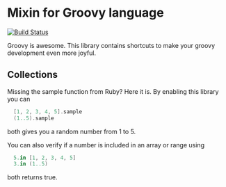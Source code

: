 # Mixin for Groovy language

[![Build Status](https://travis-ci.org/hex0cter/groovy-mixin.svg?branch=master)](https://travis-ci.org/hex0cter/groovy-mixin)


Groovy is awesome. This library contains shortcuts to make your groovy development even more joyful.

## Collections

Missing the sample function from Ruby? Here it is. By enabling this library you can


```groovy
  [1, 2, 3, 4, 5].sample
  (1..5).sample
```

both gives you a random number from 1 to 5.

You can also verify if a number is included in an array or range using

```groovy
  5.in [1, 2, 3, 4, 5]
  3.in (1..5)
```

both returns true.

